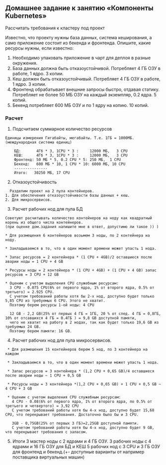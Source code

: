 ## Домашнее задание к занятию «Компоненты Kubernetes»

Рассчитать требования к кластеру под проект

Известно, что проекту нужны база данных, система кеширования, а само приложение состоит из бекенда и фронтенда. Опишите, какие ресурсы нужны, если известно:

   1. Необходимо упаковать приложение в чарт для деплоя в разные окружения.
   2. База данных должна быть отказоустойчивой. Потребляет 4 ГБ ОЗУ в работе, 1 ядро. 3 копии.
   3. Кеш должен быть отказоустойчивый. Потребляет 4 ГБ ОЗУ в работе, 1 ядро. 3 копии.
   4. Фронтенд обрабатывает внешние запросы быстро, отдавая статику. Потребляет не более 50 МБ ОЗУ на каждый экземпляр, 0.2 ядра. 5 копий.
   5. Бекенд потребляет 600 МБ ОЗУ и по 1 ядру на копию. 10 копий.

### Расчет 
1. Подсчитаем суммарное количество ресурсов
   
```
Единицы измерения Гигабайты, мегабайты. Т.е. 1ГБ = 1000МБ.(международная система единиц)

    БД:       4Гб * 3, 1CPU * 3 :     12000 МБ,   3 CPU
    КЕШ:      4Гб * 3, 1CPU * 3 :     12000 МБ,   3 CPU
    Фронтенд: 50 МБ * 5, 0.2 CPU * 5: 250 МБ,  1 CPU
    Бекенд:   600 МБ * 10, 1 CPU * 10: 6000 МБ, 10 CPU
    ---------------
    Итого:   30250 МБ, 17 CPU
```
2. Отказоустойчивость

```
  Разделим проект на 2 пула контейнеров.
1. Для обеспечения отказоустойчивости базы данных + кеш.
2. Для микросервисов.

```

3. Расчет рабочих нод для пула БД

```
Советуют расчитывать количество контейнеров на ноду как квадратный корень из общего числа контейнеров.
(при оценке дом.задания напишите мне в ответ, допустимо ли такое )) )

* Для размещения 6 контейнеров возьмем 3 ноды, по 2 контейнера на ноду.

* Закладываемся в то, что в один момент времени может упасть 1 нода.

* Запас ресурсов = 2 контейнера * (1 CPU + 4GB)/2 оставшиеся после аварии ноды = 1 CPU + 4 GB 

* Ресурсы ноды = 2 контейнера * (1 CPU + 4GB) + (1 CPU + 4 GB) запас ресурсов = 3 СPU + 12 GB

* Оценим с учетом выделения CPU служебным ресурсам:
  3 CPU - 0.075 CPU(6% от первого ядра, 1% от второго ядра, 0.5% от третьего) = 2.925 CPU.
  С учетом требований работы хотя бы 2-х нод, доступно будет только 5,85 CPU из требуемых 6 CPU. Этого не хватит.
  Поэтому берем ресурсы 1-ой ноды: 4 CPU 

  12 GB - 2,2 GB(25% от первых 4 ГБ = 1ГБ, 20 % от след. 4 ГБ = 0,8ГБ, 10% от отсавшихся 4 ГБ = 0.4ГБ ) = 9,8 GB доступной памяти,
  чего не хватит на работу в 2 нодах, так как будет только 19,6 GB из требуемых 24 GB.
  Поэтому берем памяти: 16 GB.

```

4. Расчет рабочих нод для пула  микросервисов.
```
 * Для размешения 15 контейнеров берем 5 нод, по 3 контейнера на каждом

 * Закладываемся в то, что в один момент времени может упасть 1 нода.

 * Запас ресурсов = 3 контейнера * (1,2 CPU + 0,65 GB)/4 оставшиеся после аварии ноды ~ 1 CPU + 0,5 GB

 * Ресурсы ноды = 3 контейнера *(1,2 CPU + 0,65 GB) + 1 CPU + 0,5 GB ~ 4 CPU + 3 GB

 * Оценим с учетом выделения CPU служебным ресурсам:
   4 CPU - 0.08(6% от первого ядра, 1% от второго ядра, по 0.5% от третьего и четвертого) = 3,92 CPU
   С учетом требований работы хотя бы 4-х нод, доступно будет 15,68 CPU, что перекрывает требования. Достаточно было бы и 3 CPU.

   3GB - 0,75GB(25% от первых 3 ГБ)=2,25GB доступной памяти.
   С учетом требований работы хотя бы 4-х нод, доступно будет 9 GB, что перекрывает требования c запасом.

```
5. Итоги
     3 мастер ноды с 2 ядрами и 4 ГБ ОЗУ.
     3 рабочих ноды с 4 ядрами и 16 ГБ ОЗУ для БД и КЕШ
     5 рабочих нод с 3 CPU и 3 ГБ ОЗУ для фронтенд и бекенд.(+- доступные варианты от например поставщика виртуальных машин)
   
```

